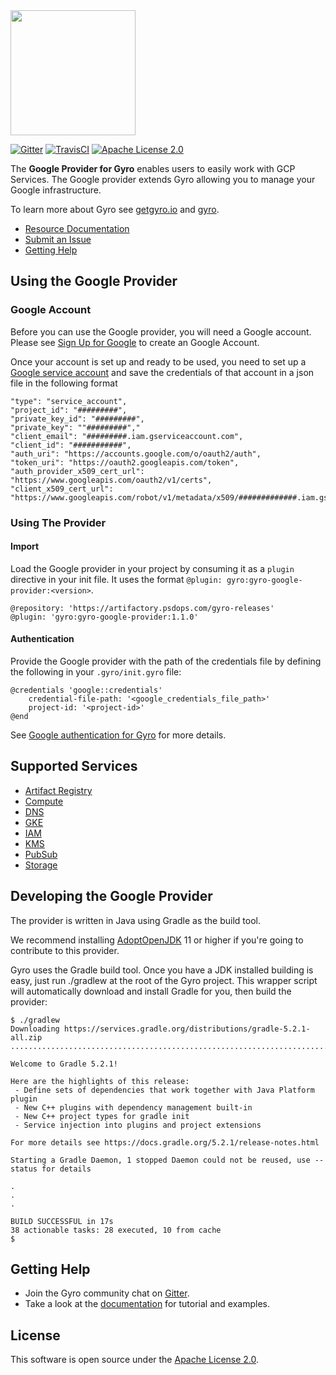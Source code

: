 <img src="https://github.com/perfectsense/gyro/blob/master/etc/gyro.png" height="200"/>

[![Gitter](https://img.shields.io/gitter/room/perfectsense/gyro)](https://gitter.im/perfectsense/gyro)
[![TravisCI](https://api.travis-ci.com/perfectsense/gyro-google-provider.svg?branch=master)](https://travis-ci.com/perfectsense/gyro-google-provider)
[![Apache License 2.0](https://img.shields.io/github/license/perfectsense/gyro-google-provider)](https://github.com/perfectsense/gyro-google-provider/blob/master/LICENSE)


The **Google Provider for Gyro** enables users to easily work with GCP Services. The Google provider extends Gyro allowing you to manage your Google infrastructure.

To learn more about Gyro see [getgyro.io](https://getgyro.io) and [gyro](https://github.com/perfectsense/gyro). 

* [Resource Documentation](https://gyro.dev/providers/google/index.html)
* [Submit an Issue](https://github.com/perfectsense/gyro-google-provider/issues)
* [Getting Help](#getting-help)

## Using the Google Provider

### Google Account ###

Before you can use the Google provider, you will need a Google account. Please see [Sign Up for Google](https://cloud.google.com/gcp/) to create an Google Account.

Once your account is set up and ready to be used, you need to set up a [Google service account](https://cloud.google.com/docs/authentication/getting-started) and save the credentials of that account in a json file in the following format

```
"type": "service_account",
"project_id": "#########",
"private_key_id": "#########",
"private_key": ""#########","
"client_email": "#########.iam.gserviceaccount.com",
"client_id": "###########",
"auth_uri": "https://accounts.google.com/o/oauth2/auth",
"token_uri": "https://oauth2.googleapis.com/token",
"auth_provider_x509_cert_url": "https://www.googleapis.com/oauth2/v1/certs",
"client_x509_cert_url": "https://www.googleapis.com/robot/v1/metadata/x509/#############.iam.gserviceaccount.com"
``` 

### Using The Provider ###

#### Import ####

Load the Google provider in your project by consuming it as a `plugin` directive in your init file. It uses the format `@plugin: gyro:gyro-google-provider:<version>`.

```shell
@repository: 'https://artifactory.psdops.com/gyro-releases'
@plugin: 'gyro:gyro-google-provider:1.1.0'
```

#### Authentication ####

Provide the Google provider with the path of the credentials file by defining the following in your `.gyro/init.gyro` file:

```
@credentials 'google::credentials'
    credential-file-path: '<google_credentials_file_path>'
    project-id: '<project-id>'
@end
```

See [Google authentication for Gyro](https://gyro.dev/providers/google/index.html#authentication) for more details.

## Supported Services

* [Artifact Registry](https://gyro.dev/providers/google/artifactregistry/index.html)
* [Compute](https://gyro.dev/providers/google/compute/index.html)
* [DNS](https://gyro.dev/providers/google/dns/index.html)
* [GKE](https://gyro.dev/providers/google/gke/index.html)
* [IAM](https://gyro.dev/providers/google/iam/index.html)
* [KMS](https://gyro.dev/providers/google/kms/index.html)
* [PubSub](https://gyro.dev/providers/google/pubsub/index.html)
* [Storage](https://gyro.dev/providers/google/bucket/index.html)

## Developing the Google Provider

The provider is written in Java using Gradle as the build tool.

We recommend installing [AdoptOpenJDK](https://adoptopenjdk.net/) 11 or higher if you're going to contribute to this provider. 

Gyro uses the Gradle build tool. Once you have a JDK installed building is easy, just run ./gradlew at the root of the Gyro project. This wrapper script will automatically download and install Gradle for you, then build the provider:
```shell
$ ./gradlew
Downloading https://services.gradle.org/distributions/gradle-5.2.1-all.zip
..............................................................................................................................

Welcome to Gradle 5.2.1!

Here are the highlights of this release:
 - Define sets of dependencies that work together with Java Platform plugin
 - New C++ plugins with dependency management built-in
 - New C++ project types for gradle init
 - Service injection into plugins and project extensions

For more details see https://docs.gradle.org/5.2.1/release-notes.html

Starting a Gradle Daemon, 1 stopped Daemon could not be reused, use --status for details

.
.
.

BUILD SUCCESSFUL in 17s
38 actionable tasks: 28 executed, 10 from cache
$
```

## Getting Help

* Join the Gyro community chat on [Gitter](https://gitter.im/perfectsense/gyro).
* Take a look at the [documentation](https://gyro.dev/providers/google/index.html) for tutorial and examples.

## License

This software is open source under the [Apache License 2.0](https://github.com/perfectsense/gyro-google-provider/blob/master/LICENSE).
